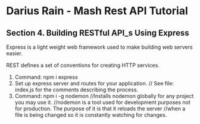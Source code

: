 # Darius Rain - Mash Rest API Tutorial 
## Section 4. Building RESTful API_s Using Express

Express is a light weight web framework used to make building web servers easier.

 REST deﬁnes a set of conventions for creating HTTP services.


1. Command: npm i express
2. Set up express server and routes for your application. 
// See file: index.js for the comments describing the process.
3. Command: npm i -g nodemon 
//Installs nodemon globally for any project you may use it.
//nodemon is a tool used for development purposes not for production. The purpose of it is that it reloads the server
//when a file is being changed so it is constantly watching for changes. 
















